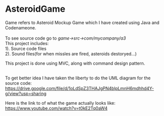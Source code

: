 # AsteroidGame
Game refers to Asteroid Mockup Game which I have created using Java and Codenameone.
<br><br>To see source code go to <em>game->src->com/mycompany/a3</em>
<br>This project includes:<br>
    1). Source code files<br>
    2). Sound files(for when missles are fired, asteroids destoryed...)<br>
    
This project is done using MVC, along with command design pattern.
<br><br>

To get better idea I have taken the liberty to do the UML diagram for the source code:
https://drive.google.com/file/d/1oLdSpZ3THAJgPN4blpLmnH6mdhhd4Y-g/view?usp=sharing

Here is the link to of what the game actually looks like:
https://www.youtube.com/watch?v=t0kE2Tq0aW4

